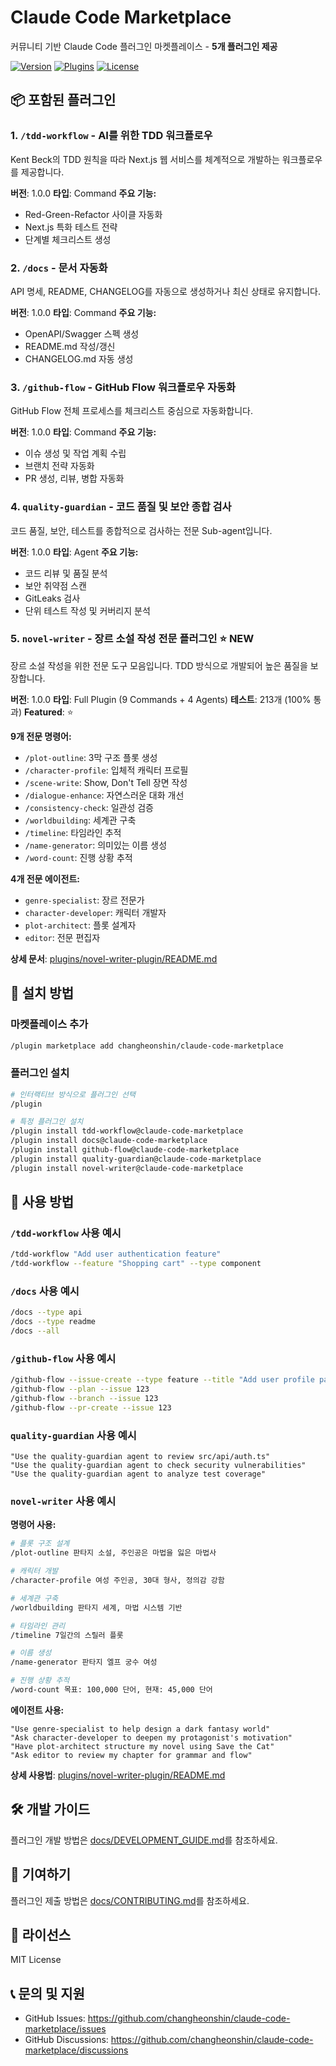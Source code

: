 # Claude Code Marketplace

커뮤니티 기반 Claude Code 플러그인 마켓플레이스 - **5개 플러그인 제공**

[![Version](https://img.shields.io/badge/version-1.1.0-blue)](https://github.com/changheonshin/claude-code-marketplace)
[![Plugins](https://img.shields.io/badge/plugins-5-brightgreen)](https://github.com/changheonshin/claude-code-marketplace)
[![License](https://img.shields.io/badge/license-MIT-orange)](LICENSE)

## 📦 포함된 플러그인

### 1. `/tdd-workflow` - AI를 위한 TDD 워크플로우
Kent Beck의 TDD 원칙을 따라 Next.js 웹 서비스를 체계적으로 개발하는 워크플로우를 제공합니다.

**버전**: 1.0.0
**타입**: Command
**주요 기능:**
- Red-Green-Refactor 사이클 자동화
- Next.js 특화 테스트 전략
- 단계별 체크리스트 생성

### 2. `/docs` - 문서 자동화
API 명세, README, CHANGELOG를 자동으로 생성하거나 최신 상태로 유지합니다.

**버전**: 1.0.0
**타입**: Command
**주요 기능:**
- OpenAPI/Swagger 스펙 생성
- README.md 작성/갱신
- CHANGELOG.md 자동 생성

### 3. `/github-flow` - GitHub Flow 워크플로우 자동화
GitHub Flow 전체 프로세스를 체크리스트 중심으로 자동화합니다.

**버전**: 1.0.0
**타입**: Command
**주요 기능:**
- 이슈 생성 및 작업 계획 수립
- 브랜치 전략 자동화
- PR 생성, 리뷰, 병합 자동화

### 4. `quality-guardian` - 코드 품질 및 보안 종합 검사
코드 품질, 보안, 테스트를 종합적으로 검사하는 전문 Sub-agent입니다.

**버전**: 1.0.0
**타입**: Agent
**주요 기능:**
- 코드 리뷰 및 품질 분석
- 보안 취약점 스캔
- GitLeaks 검사
- 단위 테스트 작성 및 커버리지 분석

### 5. `novel-writer` - 장르 소설 작성 전문 플러그인 ⭐ NEW

장르 소설 작성을 위한 전문 도구 모음입니다. TDD 방식으로 개발되어 높은 품질을 보장합니다.

**버전**: 1.0.0
**타입**: Full Plugin (9 Commands + 4 Agents)
**테스트**: 213개 (100% 통과)
**Featured**: ⭐

**9개 전문 명령어:**

- `/plot-outline`: 3막 구조 플롯 생성
- `/character-profile`: 입체적 캐릭터 프로필
- `/scene-write`: Show, Don't Tell 장면 작성
- `/dialogue-enhance`: 자연스러운 대화 개선
- `/consistency-check`: 일관성 검증
- `/worldbuilding`: 세계관 구축
- `/timeline`: 타임라인 추적
- `/name-generator`: 의미있는 이름 생성
- `/word-count`: 진행 상황 추적

**4개 전문 에이전트:**

- `genre-specialist`: 장르 전문가
- `character-developer`: 캐릭터 개발자
- `plot-architect`: 플롯 설계자
- `editor`: 전문 편집자

**상세 문서**: [plugins/novel-writer-plugin/README.md](plugins/novel-writer-plugin/README.md)

## 🚀 설치 방법

### 마켓플레이스 추가
```bash
/plugin marketplace add changheonshin/claude-code-marketplace
```

### 플러그인 설치

```bash
# 인터랙티브 방식으로 플러그인 선택
/plugin

# 특정 플러그인 설치
/plugin install tdd-workflow@claude-code-marketplace
/plugin install docs@claude-code-marketplace
/plugin install github-flow@claude-code-marketplace
/plugin install quality-guardian@claude-code-marketplace
/plugin install novel-writer@claude-code-marketplace
```

## 📖 사용 방법

### `/tdd-workflow` 사용 예시

```bash
/tdd-workflow "Add user authentication feature"
/tdd-workflow --feature "Shopping cart" --type component
```

### `/docs` 사용 예시

```bash
/docs --type api
/docs --type readme
/docs --all
```

### `/github-flow` 사용 예시

```bash
/github-flow --issue-create --type feature --title "Add user profile page"
/github-flow --plan --issue 123
/github-flow --branch --issue 123
/github-flow --pr-create --issue 123
```

### `quality-guardian` 사용 예시

```
"Use the quality-guardian agent to review src/api/auth.ts"
"Use the quality-guardian agent to check security vulnerabilities"
"Use the quality-guardian agent to analyze test coverage"
```

### `novel-writer` 사용 예시

**명령어 사용:**

```bash
# 플롯 구조 설계
/plot-outline 판타지 소설, 주인공은 마법을 잃은 마법사

# 캐릭터 개발
/character-profile 여성 주인공, 30대 형사, 정의감 강함

# 세계관 구축
/worldbuilding 판타지 세계, 마법 시스템 기반

# 타임라인 관리
/timeline 7일간의 스릴러 플롯

# 이름 생성
/name-generator 판타지 엘프 궁수 여성

# 진행 상황 추적
/word-count 목표: 100,000 단어, 현재: 45,000 단어
```

**에이전트 사용:**

```
"Use genre-specialist to help design a dark fantasy world"
"Ask character-developer to deepen my protagonist's motivation"
"Have plot-architect structure my novel using Save the Cat"
"Ask editor to review my chapter for grammar and flow"
```

**상세 사용법**: [plugins/novel-writer-plugin/README.md](plugins/novel-writer-plugin/README.md)

## 🛠️ 개발 가이드

플러그인 개발 방법은 [docs/DEVELOPMENT_GUIDE.md](docs/DEVELOPMENT_GUIDE.md)를 참조하세요.

## 🤝 기여하기

플러그인 제출 방법은 [docs/CONTRIBUTING.md](docs/CONTRIBUTING.md)를 참조하세요.

## 📄 라이선스

MIT License

## 📞 문의 및 지원

- GitHub Issues: https://github.com/changheonshin/claude-code-marketplace/issues
- GitHub Discussions: https://github.com/changheonshin/claude-code-marketplace/discussions
